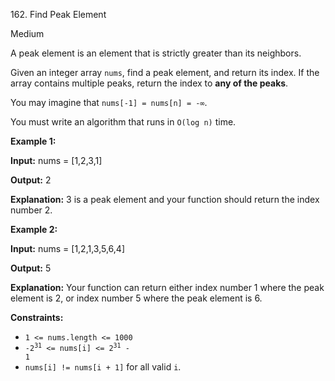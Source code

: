 ﻿162\. Find Peak Element

Medium

A peak element is an element that is strictly greater than its neighbors.

Given an integer array `nums`, find a peak element, and return its index. If the array contains multiple peaks, return the index to **any of the peaks**.

You may imagine that `nums[-1] = nums[n] = -∞`.

You must write an algorithm that runs in `O(log n)` time.

**Example 1:**

**Input:** nums = \[1,2,3,1\]

**Output:** 2

**Explanation:** 3 is a peak element and your function should return the index number 2.

**Example 2:**

**Input:** nums = \[1,2,1,3,5,6,4\]

**Output:** 5

**Explanation:** Your function can return either index number 1 where the peak element is 2, or index number 5 where the peak element is 6.

**Constraints:**

*   `1 <= nums.length <= 1000`
*   <code>-2<sup>31</sup> <= nums[i] <= 2<sup>31</sup> - 1</code>
*   `nums[i] != nums[i + 1]` for all valid `i`.